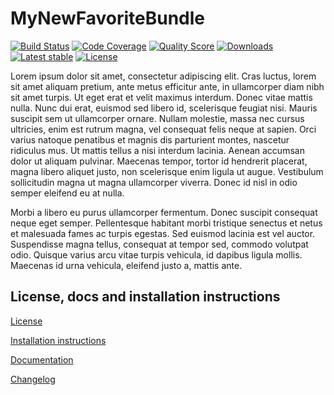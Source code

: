 MyNewFavoriteBundle
===================
    
[![Build Status](https://img.shields.io/travis/netgen/MyNewFavoriteBundle.svg?style=flat-square)](https://travis-ci.org/netgen/MyNewFavoriteBundle)
[![Code Coverage](https://img.shields.io/codecov/c/github/netgen/MyNewFavoriteBundle.svg?style=flat-square)](https://codecov.io/gh/netgen/MyNewFavoriteBundle)
[![Quality Score](https://img.shields.io/scrutinizer/g/netgen/MyNewFavoriteBundle.svg?style=flat-square)](https://scrutinizer-ci.com/g/netgen/MyNewFavoriteBundle)
[![Downloads](https://img.shields.io/packagist/dt/netgen/my-new-favorite-bundle.svg?style=flat-square)](https://packagist.org/packages/netgen/my-new-favorite-bundle/stats)
[![Latest stable](https://img.shields.io/packagist/v/netgen/my-new-favorite-bundle.svg?style=flat-square)](https://packagist.org/packages/netgen/my-new-favorite-bundle)
[![License](https://img.shields.io/packagist/l/netgen/my-new-favorite-bundle.svg?style=flat-square)](LICENSE)

Lorem ipsum dolor sit amet, consectetur adipiscing elit. Cras luctus, lorem sit amet aliquam pretium, ante metus efficitur ante, in ullamcorper diam nibh sit amet turpis. Ut eget erat et velit maximus interdum. Donec vitae mattis nulla. Nunc dui erat, euismod sed libero id, scelerisque feugiat nisi. Mauris suscipit sem ut ullamcorper ornare. Nullam molestie, massa nec cursus ultricies, enim est rutrum magna, vel consequat felis neque at sapien. Orci varius natoque penatibus et magnis dis parturient montes, nascetur ridiculus mus. Ut mattis tellus a nisi interdum lacinia. Aenean accumsan dolor ut aliquam pulvinar. Maecenas tempor, tortor id hendrerit placerat, magna libero aliquet justo, non scelerisque enim ligula ut augue. Vestibulum sollicitudin magna ut magna ullamcorper viverra. Donec id nisl in odio semper eleifend eu at nulla.

Morbi a libero eu purus ullamcorper fermentum. Donec suscipit consequat neque eget semper. Pellentesque habitant morbi tristique senectus et netus et malesuada fames ac turpis egestas. Sed euismod lacinia est vel auctor. Suspendisse magna tellus, consequat at tempor sed, commodo volutpat odio. Quisque varius arcu vitae turpis vehicula, id dapibus ligula mollis. Maecenas id urna vehicula, eleifend justo a, mattis ante.

License, docs and installation instructions
-------------------------------------------

[License](LICENSE)

[Installation instructions](doc/INSTALL.md)

[Documentation](doc/DOC.md)

[Changelog](doc/CHANGELOG.md)
